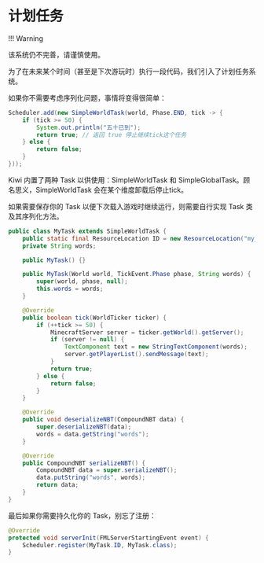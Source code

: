 # 计划任务

!!! Warning

  该系统仍不完善，请谨慎使用。

为了在未来某个时间（甚至是下次游玩时）执行一段代码，我们引入了计划任务系统。

如果你不需要考虑序列化问题，事情将变得很简单：

```java
Scheduler.add(new SimpleWorldTask(world, Phase.END, tick -> {
    if (tick >= 50) {
        System.out.println("五十已到");
        return true; // 返回 true 停止继续tick这个任务
    } else {
        return false;
    }
}));
```

Kiwi 内置了两种 Task 以供使用：SimpleWorldTask 和 SimpleGlobalTask。顾名思义，SimpleWorldTask 会在某个维度卸载后停止tick。

如果需要保存你的 Task 以便下次载入游戏时继续运行，则需要自行实现 Task 类及其序列化方法。

```java
public class MyTask extends SimpleWorldTask {
    public static final ResourceLocation ID = new ResourceLocation("my_mod", "test");
    private String words;

    public MyTask() {}

    public MyTask(World world, TickEvent.Phase phase, String words) {
        super(world, phase, null);
        this.words = words;
    }

    @Override
    public boolean tick(WorldTicker ticker) {
        if (++tick >= 50) {
            MinecraftServer server = ticker.getWorld().getServer();
            if (server != null) {
                TextComponent text = new StringTextComponent(words);
                server.getPlayerList().sendMessage(text);
            }
            return true;
        } else {
            return false;
        }
    }

    @Override
    public void deserializeNBT(CompoundNBT data) {
        super.deserializeNBT(data);
        words = data.getString("words");
    }

    @Override
    public CompoundNBT serializeNBT() {
        CompoundNBT data = super.serializeNBT();
        data.putString("words", words);
        return data;
    }
}
```

最后如果你需要持久化你的 Task，别忘了注册：

```java
@Override
protected void serverInit(FMLServerStartingEvent event) {
    Scheduler.register(MyTask.ID, MyTask.class);
}
```
